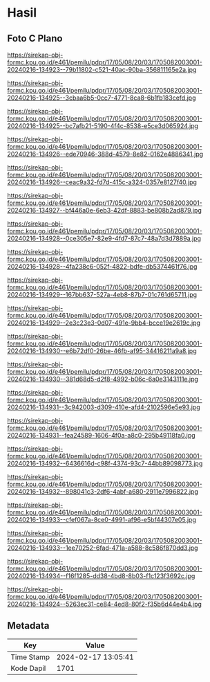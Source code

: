# Hasil

## Foto C Plano

https://sirekap-obj-formc.kpu.go.id/e461/pemilu/pdpr/17/05/08/20/03/1705082003001-20240216-134923--79b11802-c521-40ac-90ba-356811165e2a.jpg

https://sirekap-obj-formc.kpu.go.id/e461/pemilu/pdpr/17/05/08/20/03/1705082003001-20240216-134925--3cbaa6b5-0cc7-4771-8ca8-6b1fb183cefd.jpg

https://sirekap-obj-formc.kpu.go.id/e461/pemilu/pdpr/17/05/08/20/03/1705082003001-20240216-134925--bc7afb21-5190-4f4c-8538-e5ce3d065924.jpg

https://sirekap-obj-formc.kpu.go.id/e461/pemilu/pdpr/17/05/08/20/03/1705082003001-20240216-134926--ede70946-388d-4579-8e82-0162e4886341.jpg

https://sirekap-obj-formc.kpu.go.id/e461/pemilu/pdpr/17/05/08/20/03/1705082003001-20240216-134926--ceac9a32-fd7d-415c-a324-0357e8127f40.jpg

https://sirekap-obj-formc.kpu.go.id/e461/pemilu/pdpr/17/05/08/20/03/1705082003001-20240216-134927--bf446a0e-6eb3-42df-8883-be808b2ad879.jpg

https://sirekap-obj-formc.kpu.go.id/e461/pemilu/pdpr/17/05/08/20/03/1705082003001-20240216-134928--0ce305e7-82e9-4fd7-87c7-48a7d3d7889a.jpg

https://sirekap-obj-formc.kpu.go.id/e461/pemilu/pdpr/17/05/08/20/03/1705082003001-20240216-134928--4fa238c6-052f-4822-bdfe-db5374461f76.jpg

https://sirekap-obj-formc.kpu.go.id/e461/pemilu/pdpr/17/05/08/20/03/1705082003001-20240216-134929--167bb637-527a-4eb8-87b7-01c761d65711.jpg

https://sirekap-obj-formc.kpu.go.id/e461/pemilu/pdpr/17/05/08/20/03/1705082003001-20240216-134929--2e3c23e3-0d07-491e-9bb4-bcce19e2619c.jpg

https://sirekap-obj-formc.kpu.go.id/e461/pemilu/pdpr/17/05/08/20/03/1705082003001-20240216-134930--e6b72df0-26be-46fb-af95-34416211a9a8.jpg

https://sirekap-obj-formc.kpu.go.id/e461/pemilu/pdpr/17/05/08/20/03/1705082003001-20240216-134930--381d68d5-d2f8-4992-b06c-6a0e3143111e.jpg

https://sirekap-obj-formc.kpu.go.id/e461/pemilu/pdpr/17/05/08/20/03/1705082003001-20240216-134931--3c942003-d309-410e-afd4-2102596e5e93.jpg

https://sirekap-obj-formc.kpu.go.id/e461/pemilu/pdpr/17/05/08/20/03/1705082003001-20240216-134931--fea24589-1606-4f0a-a8c0-295b49118fa0.jpg

https://sirekap-obj-formc.kpu.go.id/e461/pemilu/pdpr/17/05/08/20/03/1705082003001-20240216-134932--6436616d-c98f-4374-93c7-44bb89098773.jpg

https://sirekap-obj-formc.kpu.go.id/e461/pemilu/pdpr/17/05/08/20/03/1705082003001-20240216-134932--898041c3-2df6-4abf-a680-2911e7996822.jpg

https://sirekap-obj-formc.kpu.go.id/e461/pemilu/pdpr/17/05/08/20/03/1705082003001-20240216-134933--cfef067a-8ce0-4991-af96-e5bf44307e05.jpg

https://sirekap-obj-formc.kpu.go.id/e461/pemilu/pdpr/17/05/08/20/03/1705082003001-20240216-134933--1ee70252-6fad-471a-a588-8c586f870dd3.jpg

https://sirekap-obj-formc.kpu.go.id/e461/pemilu/pdpr/17/05/08/20/03/1705082003001-20240216-134934--f16f1285-dd38-4bd8-8b03-f1c123f3692c.jpg

https://sirekap-obj-formc.kpu.go.id/e461/pemilu/pdpr/17/05/08/20/03/1705082003001-20240216-134924--5263ec31-ce84-4ed8-80f2-f35b6d44e4b4.jpg


## Metadata

| Key        | Value               |
| ---------- | ------------------- |
| Time Stamp | 2024-02-17 13:05:41 |
| Kode Dapil | 1701                |



